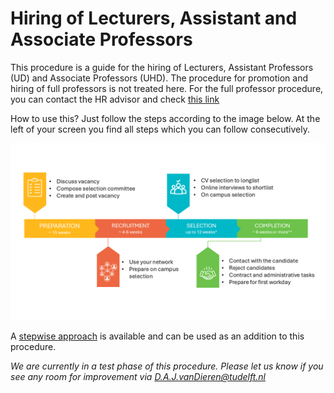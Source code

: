 # Hiring of Lecturers, Assistant and Associate Professors

This procedure is a guide for the hiring of Lecturers, Assistant Professors (UD) and Associate Professors (UHD). The procedure for promotion and hiring of full professors is not treated here. For the full professor procedure, you can contact the HR advisor and check [this link](https://intranet.tudelft.nl/-/recruitment-selection-and-internal-procedure-of-academic-staff?p_l_back_url=%2Fsearch%3Fq%3Dbenoemings)  

How to use this? Just follow the steps according to the image below. At the left of your screen you find all steps which you can follow consecutively. 

![The steps of the hiring procedure](../HigherFunctions/Appendices/OverviewImageHigher.PNG)

A [stepwise approach](../HigherFunctions/Appendices/8.%20Recruitment%20and%20selection%20procedure%20Assistant%20Professors%20and%20Associate%20Professors%20including%20Academic%20Career%20Trackers.pdf) is available and can be used as an addition to this procedure. 

*We are currently in a test phase of this procedure. Please let us know if you see any room for improvement via D.A.J.vanDieren@tudelft.nl*








